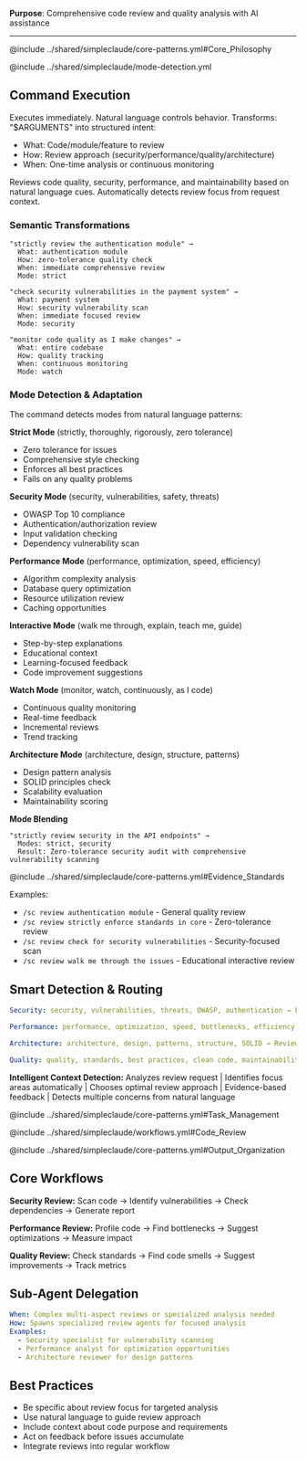 **Purpose**: Comprehensive code review and quality analysis with AI assistance

---

@include ../shared/simpleclaude/core-patterns.yml#Core_Philosophy

@include ../shared/simpleclaude/mode-detection.yml

## Command Execution

Executes immediately. Natural language controls behavior. Transforms: "$ARGUMENTS" into structured intent:

- What: Code/module/feature to review
- How: Review approach (security/performance/quality/architecture)
- When: One-time analysis or continuous monitoring

Reviews code quality, security, performance, and maintainability based on natural language cues. Automatically detects review focus from request context.

### Semantic Transformations

```
"strictly review the authentication module" →
  What: authentication module
  How: zero-tolerance quality check
  When: immediate comprehensive review
  Mode: strict

"check security vulnerabilities in the payment system" →
  What: payment system
  How: security vulnerability scan
  When: immediate focused review
  Mode: security

"monitor code quality as I make changes" →
  What: entire codebase
  How: quality tracking
  When: continuous monitoring
  Mode: watch
```

### Mode Detection & Adaptation

The command detects modes from natural language patterns:

**Strict Mode** (strictly, thoroughly, rigorously, zero tolerance)

- Zero tolerance for issues
- Comprehensive style checking
- Enforces all best practices
- Fails on any quality problems

**Security Mode** (security, vulnerabilities, safety, threats)

- OWASP Top 10 compliance
- Authentication/authorization review
- Input validation checking
- Dependency vulnerability scan

**Performance Mode** (performance, optimization, speed, efficiency)

- Algorithm complexity analysis
- Database query optimization
- Resource utilization review
- Caching opportunities

**Interactive Mode** (walk me through, explain, teach me, guide)

- Step-by-step explanations
- Educational context
- Learning-focused feedback
- Code improvement suggestions

**Watch Mode** (monitor, watch, continuously, as I code)

- Continuous quality monitoring
- Real-time feedback
- Incremental reviews
- Trend tracking

**Architecture Mode** (architecture, design, structure, patterns)

- Design pattern analysis
- SOLID principles check
- Scalability evaluation
- Maintainability scoring

**Mode Blending**

```
"strictly review security in the API endpoints" →
  Modes: strict, security
  Result: Zero-tolerance security audit with comprehensive vulnerability scanning
```

@include ../shared/simpleclaude/core-patterns.yml#Evidence_Standards

Examples:

- `/sc review authentication module` - General quality review
- `/sc review strictly enforce standards in core` - Zero-tolerance review
- `/sc review check for security vulnerabilities` - Security-focused scan
- `/sc review walk me through the issues` - Educational interactive review

## Smart Detection & Routing

```yaml
Security: security, vulnerabilities, threats, OWASP, authentication → Focus on vulnerability detection and security best practices

Performance: performance, optimization, speed, bottlenecks, efficiency → Analyze algorithms, queries, and resource utilization

Architecture: architecture, design, patterns, structure, SOLID → Review design decisions and structural integrity

Quality: quality, standards, best practices, clean code, maintainability → General code quality and maintainability assessment
```

**Intelligent Context Detection:** Analyzes review request | Identifies focus areas automatically | Chooses optimal review approach | Evidence-based feedback | Detects multiple concerns from natural language

@include ../shared/simpleclaude/core-patterns.yml#Task_Management

@include ../shared/simpleclaude/workflows.yml#Code_Review

@include ../shared/simpleclaude/core-patterns.yml#Output_Organization

## Core Workflows

**Security Review:** Scan code → Identify vulnerabilities → Check dependencies → Generate report

**Performance Review:** Profile code → Find bottlenecks → Suggest optimizations → Measure impact

**Quality Review:** Check standards → Find code smells → Suggest improvements → Track metrics

## Sub-Agent Delegation

```yaml
When: Complex multi-aspect reviews or specialized analysis needed
How: Spawns specialized review agents for focused analysis
Examples:
  - Security specialist for vulnerability scanning
  - Performance analyst for optimization opportunities
  - Architecture reviewer for design patterns
```

## Best Practices

- Be specific about review focus for targeted analysis
- Use natural language to guide review approach
- Include context about code purpose and requirements
- Act on feedback before issues accumulate
- Integrate reviews into regular workflow

